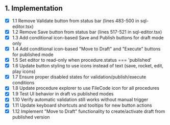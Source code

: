 ## 1. Implementation

- [x] 1.1 Remove Validate button from status bar (lines 483-500 in sql-editor.tsx)
- [x] 1.2 Remove Save button from status bar (lines 517-521 in sql-editor.tsx)
- [x] 1.3 Add conditional icon-based Save and Publish buttons for draft mode only
- [x] 1.4 Add conditional icon-based "Move to Draft" and "Execute" buttons for published mode
- [x] 1.5 Set editor to read-only when procedure.status === 'published'
- [x] 1.6 Update button styling to use icons instead of text (save, rocket, edit, play icons)
- [x] 1.7 Ensure proper disabled states for validation/publish/execute conditions
- [x] 1.8 Update procedure explorer to use FileCode icon for all procedures
- [x] 1.9 Test UI behavior in draft vs published modes
- [x] 1.10 Verify automatic validation still works without manual trigger
- [x] 1.11 Update keyboard shortcuts and tooltips for new button actions
- [x] 1.12 Implement "Move to Draft" functionality to create/activate draft from published version
